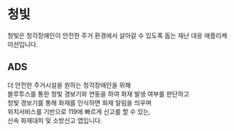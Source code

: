 # 청빛
청빛은 청각장애인이 안전한 주거 환경에서 살아갈 수 있도록 돕는 재난 대응 애플리케이션입니다.
## ADS
더 안전한 주거시설을 원하는 청각장애인을 위해  
블루투스를 통한 청빛 경보기와 연동을 하여 화재 발생 여부를 판단하고  
청빛 경보기를 통해 화재를 인식하면 화재 알림을 띄우며  
위치서비스를 기반으로 119에 빠르게 신고를 할 수 있는,  
신속 화재대피 및 소방신고 앱입니다.
